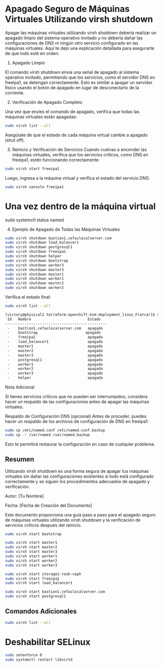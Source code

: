 # Apagado Seguro de Máquinas Virtuales Utilizando virsh shutdown

Apagar las máquinas virtuales utilizando virsh shutdown debería realizar un apagado limpio del sistema operativo invitado y no debería dañar las configuraciones de DNS ni ningún otro servicio configurado en las máquinas virtuales. Aquí te dejo una explicación detallada para asegurarte de que todo esté en orden:

1. Apagado Limpio

El comando virsh shutdown envía una señal de apagado al sistema operativo invitado, permitiendo que los servicios, como el servidor DNS en freeipa1, se detengan correctamente. Esto es similar a apagar un servidor físico usando el botón de apagado en lugar de desconectarlo de la corriente.

2. Verificación de Apagado Completo

Una vez que envíes el comando de apagado, verifica que todas las máquinas virtuales están apagadas:

```bash
sudo virsh list --all
```

Asegúrate de que el estado de cada máquina virtual cambie a apagado (shut off).

3. Reinicio y Verificación de Servicios
   Cuando vuelvas a encender las máquinas virtuales, verifica que los servicios críticos, como DNS en freeipa1, estén funcionando correctamente:

```bash
sudo virsh start freeipa1
```

Luego, ingresa a la máquina virtual y verifica el estado del servicio DNS:

```bash
sudo virsh console freeipa1
```

# Una vez dentro de la máquina virtual

sudo systemctl status named

4. Ejemplo de Apagado de Todas las Máquinas Virtuales

```bash
sudo virsh shutdown bastion1.cefaslocalserver.com
sudo virsh shutdown load_balancer1
sudo virsh shutdown postgresql1
sudo virsh shutdown freeipa1
sudo virsh shutdown helper
sudo virsh shutdown bootstrap
sudo virsh shutdown worker3
sudo virsh shutdown master3
sudo virsh shutdown master1
sudo virsh shutdown worker1
sudo virsh shutdown master2
sudo virsh shutdown worker2
```

Verifica el estado final:

```bash
sudo virsh list --all
```

```bash
[victory@physical1 terraform-openshift-kvm-deployment_linux_Flatcar]$ sudo virsh list --all
 Id   Nombre                          Estado
-----------------------------------------------
 -    bastion1.cefaslocalserver.com   apagado
 -    bootstrap                      apagado
 -    freeipa1                        apagado
 -    load_balancer1                  apagado
 -    master1                         apagado
 -    master2                         apagado
 -    master3                         apagado
 -    postgresql1                     apagado
 -    worker1                         apagado
 -    worker2                         apagado
 -    worker3                         apagado
 -    helper                          apagado
```

Nota Adicional

Si tienes servicios críticos que no pueden ser interrumpidos, considera hacer un respaldo de las configuraciones antes de apagar las máquinas virtuales.

Respaldo de Configuración DNS (opcional)
Antes de proceder, puedes hacer un respaldo de los archivos de configuración de DNS en freeipa1:

```bash
sudo cp /etc/named.conf /etc/named.conf.backup
sudo cp -r /var/named /var/named.backup
```

Esto te permitirá restaurar la configuración en caso de cualquier problema.

## Resumen

Utilizando virsh shutdown es una forma segura de apagar tus máquinas virtuales sin dañar las configuraciones existentes si todo está configurado correctamente y se siguen los procedimientos adecuados de apagado y verificación.

Autor: [Tu Nombre]

Fecha: [Fecha de Creación del Documento]

Este documento proporciona una guía paso a paso para el apagado seguro de máquinas virtuales utilizando virsh shutdown y la verificación de servicios críticos después del reinicio.

```bash
sudo virsh start bootstrap

sudo virsh start master1
sudo virsh start master2
sudo virsh start master3
sudo virsh start worker1
sudo virsh start worker2
sudo virsh start worker3

sudo virsh start storage1-rook-ceph
sudo virsh start freeipa1
sudo virsh start load_balancer1

sudo virsh start bastion1.cefaslocalserver.com
sudo virsh start postgresql1

```



## Comandos Adicionales

```bash
sudo virsh list --all
```

# Deshabilitar SELinux

```bash
sudo setenforce 0
sudo systemctl restart libvirtd
```
